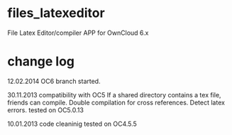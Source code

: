 files_latexeditor
=================

File Latex Editor/compiler APP for OwnCloud 6.x 


change log
=================
12.02.2014
OC6 branch started.


30.11.2013
compatibility with OC5
If a shared directory contains a tex file, friends can compile.
Double compilation for cross references.
Detect latex errors.
tested on OC5.0.13

10.01.2013 
code cleaninig
tested on OC4.5.5

